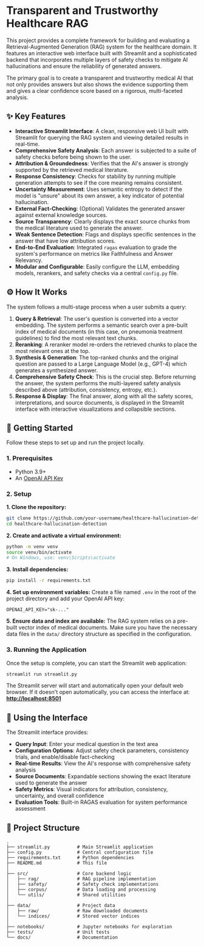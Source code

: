 # Transparent and Trustworthy Healthcare RAG

This project provides a complete framework for building and evaluating a Retrieval-Augmented Generation (RAG) system for the healthcare domain. It features an interactive web interface built with Streamlit and a sophisticated backend that incorporates multiple layers of safety checks to mitigate AI hallucinations and ensure the reliability of generated answers.

The primary goal is to create a transparent and trustworthy medical AI that not only provides answers but also shows the evidence supporting them and gives a clear confidence score based on a rigorous, multi-faceted analysis.

## ✨ Key Features

- **Interactive Streamlit Interface**: A clean, responsive web UI built with Streamlit for querying the RAG system and viewing detailed results in real-time.
- **Comprehensive Safety Analysis**: Each answer is subjected to a suite of safety checks before being shown to the user.
- **Attribution & Groundedness**: Verifies that the AI's answer is strongly supported by the retrieved medical literature.
- **Response Consistency**: Checks for stability by running multiple generation attempts to see if the core meaning remains consistent.
- **Uncertainty Measurement**: Uses semantic entropy to detect if the model is "unsure" about its own answer, a key indicator of potential hallucination.
- **External Fact-Checking**: (Optional) Validates the generated answer against external knowledge sources.
- **Source Transparency**: Clearly displays the exact source chunks from the medical literature used to generate the answer.
- **Weak Sentence Detection**: Flags and displays specific sentences in the answer that have low attribution scores.
- **End-to-End Evaluation**: Integrated `ragas` evaluation to grade the system's performance on metrics like Faithfulness and Answer Relevancy.
- **Modular and Configurable**: Easily configure the LLM, embedding models, rerankers, and safety checks via a central `config.py` file.

## ⚙️ How It Works

The system follows a multi-stage process when a user submits a query:

1.  **Query & Retrieval**: The user's question is converted into a vector embedding. The system performs a semantic search over a pre-built index of medical documents (in this case, on pneumonia treatment guidelines) to find the most relevant text chunks.
2.  **Reranking**: A reranker model re-orders the retrieved chunks to place the most relevant ones at the top.
3.  **Synthesis & Generation**: The top-ranked chunks and the original question are passed to a Large Language Model (e.g., GPT-4) which generates a synthesized answer.
4.  **Comprehensive Safety Check**: This is the crucial step. Before returning the answer, the system performs the multi-layered safety analysis described above (attribution, consistency, entropy, etc.).
5.  **Response & Display**: The final answer, along with all the safety scores, interpretations, and source documents, is displayed in the Streamlit interface with interactive visualizations and collapsible sections.

## 🚀 Getting Started

Follow these steps to set up and run the project locally.

### 1. Prerequisites

- Python 3.9+
- An [OpenAI API Key](https://platform.openai.com/docs/quickstart)

### 2. Setup

**1. Clone the repository:**
```bash
git clone https://github.com/your-username/healthcare-hallucination-detection.git
cd healthcare-hallucination-detection
```

**2. Create and activate a virtual environment:**
```bash
python -m venv venv
source venv/bin/activate
# On Windows, use: venv\Scripts\activate
```

**3. Install dependencies:**
```bash
pip install -r requirements.txt
```

**4. Set up environment variables:**
Create a file named `.env` in the root of the project directory and add your OpenAI API key:
```
OPENAI_API_KEY="sk-..."
```

**5. Ensure data and index are available:**
The RAG system relies on a pre-built vector index of medical documents. Make sure you have the necessary data files in the `data/` directory structure as specified in the configuration.

### 3. Running the Application

Once the setup is complete, you can start the Streamlit web application:

```bash
streamlit run streamlit.py
```

The Streamlit server will start and automatically open your default web browser. If it doesn't open automatically, you can access the interface at:
[**http://localhost:8501**](http://localhost:8501)

## 🎯 Using the Interface

The Streamlit interface provides:
- **Query Input**: Enter your medical question in the text area
- **Configuration Options**: Adjust safety check parameters, consistency trials, and enable/disable fact-checking
- **Real-time Results**: View the AI's response with comprehensive safety analysis
- **Source Documents**: Expandable sections showing the exact literature used to generate the answer
- **Safety Metrics**: Visual indicators for attribution, consistency, uncertainty, and overall confidence
- **Evaluation Tools**: Built-in RAGAS evaluation for system performance assessment

## 📁 Project Structure

```
.
├── streamlit.py          # Main Streamlit application
├── config.py             # Central configuration file
├── requirements.txt      # Python dependencies
├── README.md             # This file
│
├── src/                  # Core backend logic
│   ├── rag/              # RAG pipeline implementation
│   ├── safety/           # Safety check implementations
│   ├── corpus/           # Data loading and processing
│   └── utils/            # Shared utilities
│
├── data/                 # Project data
│   ├── raw/              # Raw downloaded documents
│   └── indices/          # Stored vector indices
│
├── notebooks/            # Jupyter notebooks for exploration
├── tests/                # Unit tests
└── docs/                 # Documentation
```
